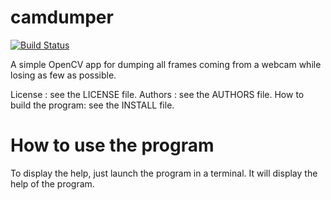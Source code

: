 # camdumper

[![Build Status](https://travis-ci.org/arnaud-ramey/camdumper.svg)](https://travis-ci.org/arnaud-ramey/camdumper)

A simple OpenCV app for dumping all frames coming
from a webcam while losing as few as possible.

License :                  see the LICENSE file.
Authors :                  see the AUTHORS file.
How to build the program:  see the INSTALL file.


How to use the program
======================

To display the help, just launch the program in a terminal.
It will display the help of the program.

